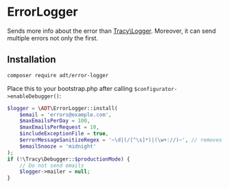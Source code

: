 ErrorLogger
===========

Sends more info about the error than [Tracy\Logger](https://github.com/nette/tracy). Moreover, it can send multiple errors not only the first.

Installation
------------

````bash
composer require adt/error-logger
````

Place this to your bootstrap.php after calling `$configurator->enableDebugger()`:

````php
$logger = \ADT\ErrorLogger::install(
    $email = 'errors@example.com', 
    $maxEmailsPerDay = 100, 
    $maxEmailsPerRequest = 10, 
    $includeExceptionFile = true,
	$errorMessageSanitizeRegex = '~\d|(/[^\s]*)|(\w+://)~', // removes all numbers, absolut paths and protocols
	$emailSnooze = 'midnight'
);
if (!\Tracy\Debugger::$productionMode) {
	// Do not send emails
	$logger->mailer = null;
}
````
